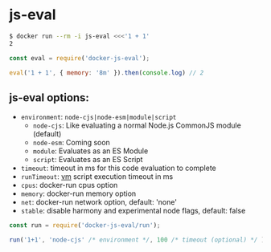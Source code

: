 # js-eval
```sh
$ docker run --rm -i js-eval <<<'1 + 1'
2
```

```js
const eval = require('docker-js-eval');

eval('1 + 1', { memory: '8m' }).then(console.log) // 2
```

## js-eval options:

- `environment`: `node-cjs|node-esm|module|script`
  - `node-cjs`: Like evaluating a normal Node.js CommonJS module (default)
  - `node-esm`: Coming soon
  - `module`: Evaluates as an ES Module
  - `script`: Evaluates as an ES Script
- `timeout`: timeout in ms for this code evaluation to complete
- `runTimeout`: [vm](https://nodejs.org/api/vm.html) script execution timeout in ms
- `cpus`: docker-run cpus option
- `memory`: docker-run memory option
- `net`: docker-run network option, default: 'none'
- `stable`: disable harmony and experimental node flags, default: false



```js run.js
const run = require('docker-js-eval/run');

run('1+1', 'node-cjs' /* environment */, 100 /* timeout (optional) */ ).then(console.log) // 2
```
